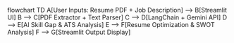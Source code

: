 flowchart TD
    A[User Inputs: Resume PDF + Job Description] --> B[Streamlit UI]
    B --> C[PDF Extractor + Text Parser]
    C --> D[LangChain + Gemini API]
    D --> E[AI Skill Gap & ATS Analysis]
    E --> F[Resume Optimization & SWOT Analysis]
    F --> G[Streamlit Output Display]
